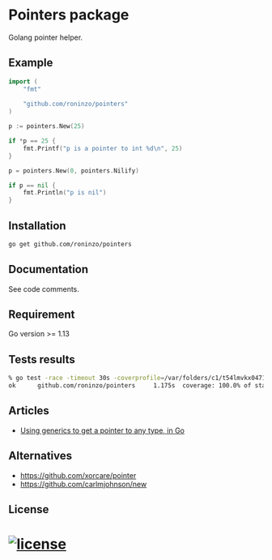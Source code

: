 # Pointers package

Golang pointer helper.


## Example

```go
import (
    "fmt"
    
    "github.com/roninzo/pointers"
)

p := pointers.New(25)

if *p == 25 {
    fmt.Printf("p is a pointer to int %d\n", 25)
}

p = pointers.New(0, pointers.Nilify)

if p == nil {
    fmt.Println("p is nil")
}
```

## Installation

```bash
go get github.com/roninzo/pointers
```

## Documentation

See code comments.

## Requirement

Go version >= 1.13

## Tests results

```bash
% go test -race -timeout 30s -coverprofile=/var/folders/c1/t54lmvkx04715z80v5scjc6c0000gn/T/vscode-gofByx8l/go-code-cover github.com/roninzo/pointers
ok      github.com/roninzo/pointers     1.175s  coverage: 100.0% of statements
```

## Articles

- [Using generics to get a pointer to any type, in Go](https://www.jvt.me/posts/2022/07/29/go-pointer-generic/)

## Alternatives

- https://github.com/xorcare/pointer
- https://github.com/carlmjohnson/new

## License

[![license](https://img.shields.io/badge/license-MIT-green "The MIT License (MIT)")](LICENSE)
=======
